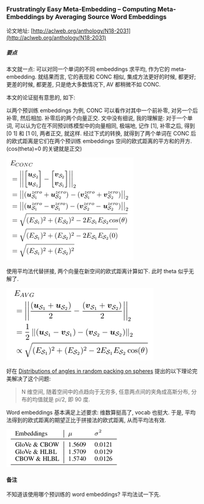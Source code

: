### Frustratingly Easy Meta-Embedding – Computing Meta-Embeddings by Averaging Source Word Embeddings

论文地址: [http://aclweb.org/anthology/N18-2031](http://aclweb.org/anthology/N18-2031)

##### 要点

本文就一点: 可以对同一个单词的不同 embeddings 求平均, 作为它的 meta-embedding. 就结果而言, 它的表现和 CONC 相似, 集成方法更好的时候, 都更好; 更差的时候, 都更差, 只是绝大多数情况下, AV 都稍微不如 CONC.

本文的论证挺有意思的, 如下:

以两个预训练 embeddings 为例, CONC 可以看作对其中一个前补零, 对另一个后补零, 然后相加. 补零后的两个向量正交. 文中没有细说, 我的理解是: 对于一个单词, 可以认为它在不同预训练模型中的向量相同, 极端地, 记作 [1], 补零之后, 得到 [0 1] 和 [1 0], 两者正交, 就这样. 经过下式的转换, 就得到了两个单词在 CONC 后的欧式距离是它们在两个预训练 embeddings 空间的欧式距离的平方和的开方. (cos(theta)=0 的关键就是正交)

![E conc](../../img/201811/wme_e_conc.png)

使用平均法代替拼接, 两个向量在新空间的欧式距离计算如下. 此时 theta 似乎无解了.

![E avg](../../img/201811/wme_e_avg.png)

好在 [Distributions of angles in random packing on spheres](https://orfe.princeton.edu/~jqfan/papers/13/packing.pdf) 提出的以下理论完美解决了这个问题:

> N 维空间, 随着空间中的点趋向于无穷多, 任意两点间的夹角成高斯分布, 分布的均值就是 pi/2, 即 90 度.

Word embeddings 基本满足上述要求: 维数算挺高了, vocab 也挺大. 于是, 平均法得到的欧式距离的期望正比于拼接法的欧式距离, 从而平均法有效.

![angle distribution](../../img/201811/avg_angle_distribution.png)

#### 备注

不知道该使用哪个预训练的 word embeddings? 平均法试一下先.
